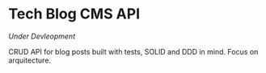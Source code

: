 # Tech Blog CMS API

_Under Devleopment_

CRUD API for blog posts built with tests, SOLID and DDD in mind. Focus on arquitecture.
